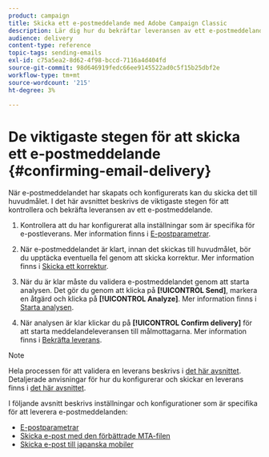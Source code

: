 ```yaml
---
product: campaign
title: Skicka ett e-postmeddelande med Adobe Campaign Classic
description: Lär dig hur du bekräftar leveransen av ett e-postmeddelande och hur du kan leverera e-postmeddelanden.
audience: delivery
content-type: reference
topic-tags: sending-emails
exl-id: c75a5ea2-8d62-4f98-bccd-7116a4d404fd
source-git-commit: 98d646919fedc66ee9145522ad0c5f15b25dbf2e
workflow-type: tm+mt
source-wordcount: '215'
ht-degree: 3%

---
```


# De viktigaste stegen för att skicka ett e-postmeddelande {#confirming-email-delivery}

När e-postmeddelandet har skapats och konfigurerats kan du skicka det till huvudmålet. I det här avsnittet beskrivs de viktigaste stegen för att kontrollera och bekräfta leveransen av ett e-postmeddelande.

1. Kontrollera att du har konfigurerat alla inställningar som är specifika för e-postleverans. Mer information finns i [E-postparametrar](../../delivery/using/email-parameters.md).
1. När e-postmeddelandet är klart, innan det skickas till huvudmålet, bör du upptäcka eventuella fel genom att skicka korrektur. Mer information finns i [Skicka ett korrektur](../../delivery/using/steps-validating-the-delivery.md#sending-a-proof).

1. När du är klar måste du validera e-postmeddelandet genom att starta analysen. Det gör du genom att klicka på **[!UICONTROL Send]**, markera en åtgärd och klicka på **[!UICONTROL Analyze]**. Mer information finns i [Starta analysen](../../delivery/using/steps-validating-the-delivery.md#analyzing-the-delivery).

1. När analysen är klar klickar du på **[!UICONTROL Confirm delivery]** för att starta meddelandeleveransen till målmottagarna. Mer information finns i [Bekräfta leverans](../../delivery/using/steps-sending-the-delivery.md#confirming-delivery).

   <!--Add screenshot with analysis done and Confirm delivery button activated.-->

>[!NOTE]
>
>Hela processen för att validera en leverans beskrivs i [det här avsnittet](../../delivery/using/steps-validating-the-delivery.md). Detaljerade anvisningar för hur du konfigurerar och skickar en leverans finns i [det här avsnittet](../../delivery/using/steps-sending-the-delivery.md).

I följande avsnitt beskrivs inställningar och konfigurationer som är specifika för att leverera e-postmeddelanden:
<!--* [Generating the mirror page](../../delivery/using/generating-mirror-page.md)
* [Email BCC](../../delivery/using/email-bcc.md)-->
* [E-postparametrar](../../delivery/using/email-parameters.md)
* [Skicka e-post med den förbättrade MTA-filen](../../delivery/using/sending-with-enhanced-mta.md)
* [Skicka e-post till japanska mobiler](../../delivery/using/sending-emails-on-japanese-mobiles.md)
